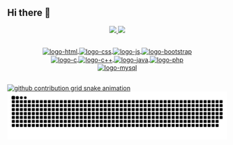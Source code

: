 ## Hi there 👋

<div align="center" style="display: inline_block; margin-left: auto; margin-right: auto;">
  <a href="https://github.com/GuilhermeLeodeOliveira">
  <img height="165em" src="https://github-readme-stats.vercel.app/api?username=GuilhermeLeodeOliveira&show_icons=true&include_all_commits=true&count_private=true&icon_color=fff&text_color=fff&bg_color=DEG,000,000,001,002,003"/>
  <img height="165em" src="https://github-readme-stats.vercel.app/api/top-langs/?username=GuilhermeLeodeOliveira&layout=compact&langs_count=5&text_color=fff&bg_color=DEG,000,000,001,002,003"/>
</div>

##

<div align="center">
  <img alt="logo-html" align="center" height="50" width="50" src="https://cdn.jsdelivr.net/gh/devicons/devicon/icons/html5/html5-original.svg"/>  
  <img alt="logo-css" align="center" height="50" width="50" src="https://cdn.jsdelivr.net/gh/devicons/devicon/icons/css3/css3-original.svg" />
  <img alt="logo-js" align="center" height="50" width="50" src="https://cdn.jsdelivr.net/gh/devicons/devicon/icons/javascript/javascript-original.svg" />
  <img alt="logo-bootstrap" align="center" height="50" width="50" src="https://cdn.jsdelivr.net/gh/devicons/devicon/icons/bootstrap/bootstrap-original.svg" />
  <br/>
  <img alt="logo-c" align="center" height="50" width="50" src="https://cdn.jsdelivr.net/gh/devicons/devicon/icons/c/c-original.svg" />
  <img alt="logo-c++" align="center" height="50" width="50" src="https://cdn.jsdelivr.net/gh/devicons/devicon/icons/cplusplus/cplusplus-original.svg" />
  <img alt="logo-java" align="center" height="60" width="60" src="https://cdn.jsdelivr.net/gh/devicons/devicon/icons/java/java-original.svg" />
  <img alt="logo-php"align="center" height="60" width="60" src="https://cdn.jsdelivr.net/gh/devicons/devicon/icons/php/php-original.svg" />
  <br/>
  <img alt="logo-mysql" align="center" height="70" width="70" src="https://cdn.jsdelivr.net/gh/devicons/devicon/icons/mysql/mysql-original-wordmark.svg" />
  
</div>

<!--
**GuilhermeLeodeOliveira/GuilhermeLeodeOliveira** is a ✨ _special_ ✨ repository because its `README.md` (this file) appears on your GitHub profile.

Here are some ideas to get you started:

- 🔭 I’m currently working on ...
- 🌱 I’m currently learning ...
- 👯 I’m looking to collaborate on ...
- 🤔 I’m looking for help with ...
- 💬 Ask me about ...
- 📫 How to reach me: ...
- 😄 Pronouns: ...
- ⚡ Fun fact: ...
-->
  
  ##

 ![github contribution grid snake animation](https://raw.githubusercontent.com/GuilhermeLeodeOliveira/GuilhermeLeodeOliveira/output/github-contribution-grid-snake-dark.svg#gh-dark-mode-only)![github contribution grid snake animation](https://raw.githubusercontent.com/platane/platane/output/github-contribution-grid-snake.svg#gh-light-mode-only)
